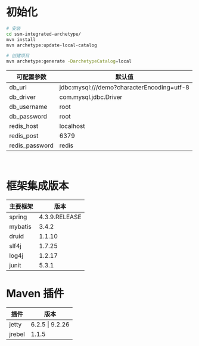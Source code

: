 # 初始化

```bash
# 安装
cd ssm-integrated-archetype/
mvn install
mvn archetype:update-local-catalog

# 创建项目
mvn archetype:generate -DarchetypeCatalog=local
```

|可配置参数|默认值|
|--|--|
|db_url         |jdbc:mysql:///demo?characterEncoding=utf-8|
|db_driver      |com.mysql.jdbc.Driver|
|db_username    |root |
|db_password    |root |
|redis_host     |localhost |
|redis_post     |6379 |
|redis_password |redis |

<br>

# 框架集成版本

|主要框架|版本|
|--|--|
|spring     |4.3.9.RELEASE |
|mybatis    |3.4.2 |
|druid      |1.1.10 |
|slf4j      |1.7.25 |
|log4j      |1.2.17 |
|junit      |5.3.1 |

# Maven 插件

|插件|版本|
|--|--|
|jetty  |6.2.5 \| 9.2.26|
|jrebel |1.1.5 |